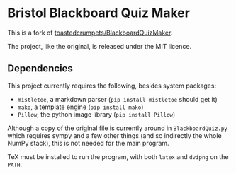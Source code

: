 # Bristol Blackboard Quiz Maker

This is a fork of [toastedcrumpets/BlackboardQuizMaker](https://github.com/toastedcrumpets/BlackboardQuizMaker).

The project, like the original, is released under the MIT licence.

## Dependencies

This project currently requires the following, besides system packages:

  * `mistletoe`, a markdown parser (`pip install mistletoe` should get it)
  * `mako`, a template engine (`pip install mako`)
  * `Pillow`, the python image library (`pip install Pillow`)

Although a copy of the original file is currently around in `BlackboardQuiz.py` which requires sympy and a few other things (and so indirectly the whole NumPy stack), this is not needed for the main program.

TeX must be installed to run the program, with both `latex` and `dvipng` on the `PATH`.
